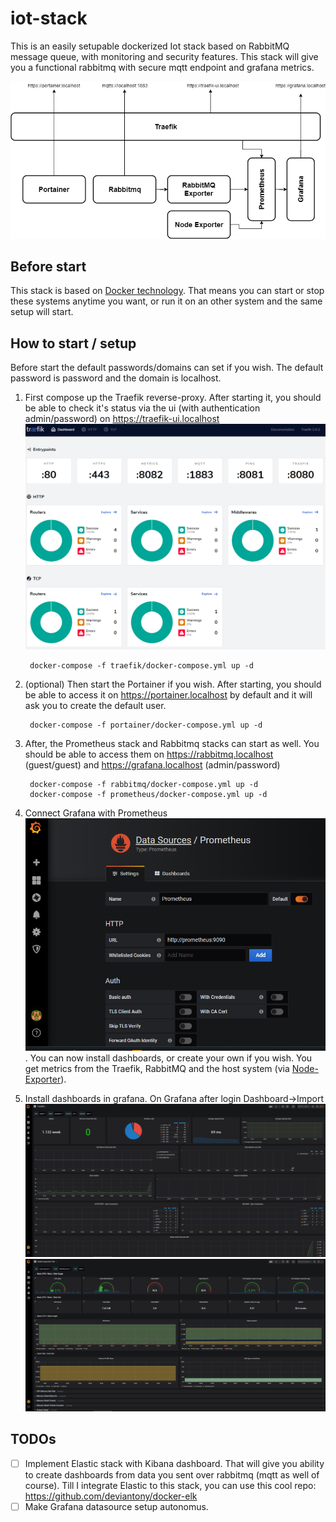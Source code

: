 # iot-stack
This is an easily setupable dockerized Iot stack based on RabbitMQ message queue, with monitoring and security features.
This stack will give you a functional rabbitmq with secure mqtt endpoint and grafana metrics.

![Architecture diagram](architecture.png)

## Before start
This stack is based on [Docker technology](https://docs.docker.com/). That means you can start or stop these systems anytime you want, or run it on an other system and the same setup will start.

## How to start / setup
Before start the default passwords/domains can set if you wish.
The default password is password and the domain is localhost.
1. First compose up the Traefik reverse-proxy. After starting it, you should be able to check it's status via the ui (with authentication admin/password) on https://traefik-ui.localhost ![traefikui](traefikui.PNG)

        docker-compose -f traefik/docker-compose.yml up -d

2. (optional) Then start the Portainer if you wish. After starting, you should be able to access it on https://portainer.localhost by default and it will ask you to create the default user.

        docker-compose -f portainer/docker-compose.yml up -d
        
3. After, the Prometheus stack and Rabbitmq stacks can start as well. You should be able to access them on https://rabbitmq.localhost (guest/guest) and https://grafana.localhost (admin/password)

        docker-compose -f rabbitmq/docker-compose.yml up -d
        docker-compose -f prometheus/docker-compose.yml up -d
        
4. Connect Grafana with Prometheus ![prometheusdatasource](prometheusdatasource.PNG). You can now install dashboards, or create your own if you wish. You get metrics from the Traefik, RabbitMQ and the host system (via [Node-Exporter](https://hub.docker.com/r/prom/node-exporter)).

5. Install dashboards in grafana. On Grafana after login Dashboard->Import ![traefikdb2](traefikdb2.PNG)
![traefikdb1](traefikdb1.PNG)

## TODOs
- [ ] Implement Elastic stack with Kibana dashboard. That will give you ability to create dashboards from data you sent over rabbitmq (mqtt as well of course). Till I integrate Elastic to this stack, you can use this cool repo: https://github.com/deviantony/docker-elk
- [ ] Make Grafana datasource setup autonomus.